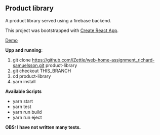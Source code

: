 ## Product library
A product library served using a firebase backend.

This project was bootstrapped with [Create React App](https://github.com/facebookincubator/create-react-app).

[Demo](https://product-library.firebaseapp.com/)

**Upp and running**:
1. git clone https://github.com/iZettle/web-home-assignment_richard-samuelsson.git product-library
2. git checkout THIS_BRANCH
3. cd product-library
4. yarn install

**Available Scripts**
  - yarn start
  - yarn test
  - yarn run build
  - yarn run eject

**OBS: I have not written many tests.**
